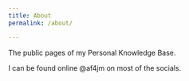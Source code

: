 ```yaml
---
title: About
permalink: /about/

---
```


The public pages of my Personal Knowledge Base.

I can be found online @af4jm on most of the socials.
